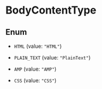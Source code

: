 

# BodyContentType

## Enum


* `HTML` (value: `"HTML"`)

* `PLAIN_TEXT` (value: `"PlainText"`)

* `AMP` (value: `"AMP"`)

* `CSS` (value: `"CSS"`)



